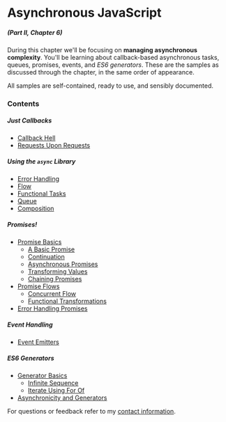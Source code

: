 # Asynchronous JavaScript

##### _(Part II, Chapter 6)_

During this chapter we'll be focusing on **managing asynchronous complexity**. You'll be learning about callback-based asynchronous tasks, queues, promises, events, and _ES6 generators_. These are the samples as discussed through the chapter, in the same order of appearance.

All samples are self-contained, ready to use, and sensibly documented.

### Contents

##### Just Callbacks

- [Callback Hell](https://github.com/bevacqua/buildfirst/tree/master/ch06/01_callback-hell)
- [Requests Upon Requests](https://github.com/bevacqua/buildfirst/tree/master/ch06/02_requests-upon-requests)

##### Using the `async` Library

- [Error Handling](https://github.com/bevacqua/buildfirst/tree/master/ch06/03_async-error-handling)
- [Flow](https://github.com/bevacqua/buildfirst/tree/master/ch06/04_async-flow)
- [Functional Tasks](https://github.com/bevacqua/buildfirst/tree/master/ch06/05_async-functional)
- [Queue](https://github.com/bevacqua/buildfirst/tree/master/ch06/05_async-queue)
- [Composition](https://github.com/bevacqua/buildfirst/tree/master/ch06/05_async-composition)

##### Promises!

- [Promise Basics](https://github.com/bevacqua/buildfirst/tree/master/ch06/08_promise-basics)
    - [A Basic Promise](https://github.com/bevacqua/buildfirst/tree/master/ch06/08_promise-basics/01_basic.js)
    - [Continuation](https://github.com/bevacqua/buildfirst/tree/master/ch06/08_promise-basics/02_thenable.js)
    - [Asynchronous Promises](https://github.com/bevacqua/buildfirst/tree/master/ch06/08_promise-basics/03_async-promise.js)
    - [Transforming Values](https://github.com/bevacqua/buildfirst/tree/master/ch06/08_promise-basics/04_transforming-values.js)
    - [Chaining Promises](https://github.com/bevacqua/buildfirst/tree/master/ch06/08_promise-basics/05_chaining-promises.js)
- [Promise Flows](https://github.com/bevacqua/buildfirst/tree/master/ch06/09_promise-flow)
    - [Concurrent Flow](https://github.com/bevacqua/buildfirst/tree/master/ch06/09_promise-flow/01_concurrent.js)
    - [Functional Transformations](https://github.com/bevacqua/buildfirst/tree/master/ch06/09_promise-flow/02_funcitonal.js)
- [Error Handling Promises](https://github.com/bevacqua/buildfirst/tree/master/ch06/10_promise-error-handling)

##### Event Handling

- [Event Emitters](https://github.com/bevacqua/buildfirst/tree/master/ch06/11_event-emitter)

##### ES6 Generators

- [Generator Basics](https://github.com/bevacqua/buildfirst/tree/master/ch06/12_generator-basics)
    - [Infinite Sequence](https://github.com/bevacqua/buildfirst/tree/master/ch06/12_generator-basics/01_even-stream.js)
    - [Iterate Using For Of](https://github.com/bevacqua/buildfirst/tree/master/ch06/12_generator-basics/02_for-of.js)
- [Asynchronicity and Generators](https://github.com/bevacqua/buildfirst/tree/master/ch06/13_generator-flow)

For questions or feedback refer to my [contact information](https://github.com/bevacqua/buildfirst#feedback).
